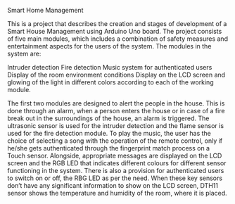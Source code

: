Smart Home Management

This is a project that describes the creation and stages of development of a Smart House Management using Arduino Uno board. The project consists of five main modules, which includes a combination of safety measures and entertainment aspects for the users of the system.
The modules in the system are:

Intruder detection
Fire detection
Music system for authenticated users
Display of the room environment conditions
Display on the LCD screen and glowing of the light in different colors according to each of the working module.
 
The first two modules are designed to alert the people in the house. This is done through an alarm, when a person enters the house or in case of a fire break out in the surroundings of the house, an alarm is triggered. The ultrasonic sensor is used for the intruder detection and the flame sensor is used for the fire detection module. To play the music, the user has the choice of selecting a song with the operation of the remote control, only if he/she gets authenticated through the fingerprint match process on a Touch sensor. Alongside, appropriate messages are displayed on the LCD screen and the RGB LED that indicates different colours for different sensor functioning in the system. There is also a provision for authenticated users to switch on or off, the RBG LED as per the need. When these key sensors don’t have any significant information to show on the LCD screen, DTH11 sensor shows the temperature and humidity of the room, where it is placed.
